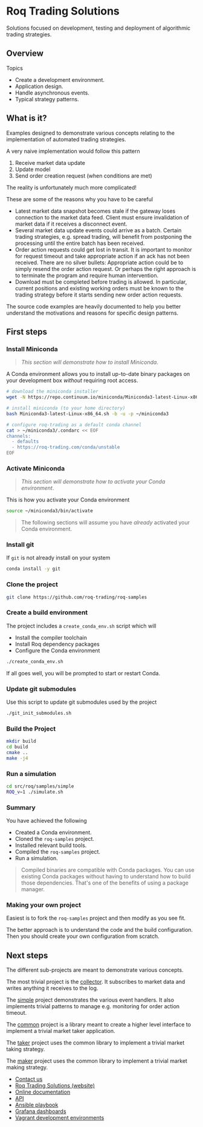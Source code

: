 # Roq Trading Solutions

Solutions focused on development, testing and deployment of
algorithmic trading strategies.


## Overview

Topics

* Create a development environment.
* Application design.
* Handle asynchronous events.
* Typical strategy patterns.

## What is it?

Examples designed to demonstrate various concepts relating to
the implementation of automated trading strategies.

A very naive implementation would follow this pattern

1. Receive market data update
2. Update model
3. Send order creation request (when conditions are met)

The reality is unfortunately much more complicated!

These are some of the reasons why you have to be careful

* Latest market data snapshot becomes stale if the gateway
  loses connection to the market data feed.
  Client must ensure invalidation of market data if it
  receives a disconnect event.
* Several market data update events could arrive as a batch.
  Certain trading strategies, e.g. spread trading, will
  benefit from postponing the processing until the entire
  batch has been received.
* Order action requests could get lost in transit.
  It is important to monitor for request timeout and take
  appropriate action if an ack has not been received.
  There are no silver bullets: Appropriate action could
  be to simply resend the order action request.
  Or perhaps the right approach is to terminate the program
  and require human intervention.
* Download must be completed before trading is allowed.
  In particular, current positions and existing working orders
  must be known to the trading strategy before it starts
  sending new order action requests.

The source code examples are heavily documented to help
you better understand the motivations and reasons for
specific design patterns.


## First steps

### Install Miniconda

> *This section will demonstrate how to install Miniconda*.

A Conda environment allows you to install up-to-date binary packages
on your development box *without* requiring root access.

```bash
# download the miniconda installer
wget -N https://repo.continuum.io/miniconda/Miniconda3-latest-Linux-x86_64.sh

# install miniconda (to your home directory)
bash Miniconda3-latest-Linux-x86_64.sh -b -u -p ~/miniconda3

# configure roq-trading as a default conda channel
cat > ~/miniconda3/.condarc << EOF
channels:
  - defaults
  - https://roq-trading.com/conda/unstable
EOF
```

### Activate Miniconda

> *This section will demonstrate how to activate your Conda environment*.

This is how you activate your Conda environment

```bash
source ~/miniconda3/bin/activate
```

> The following sections will assume you have *already* activated your
Conda environment.

### Install git

If `git` is not already install on your system

```bash
conda install -y git
```

### Clone the project

```bash
git clone https://github.com/roq-trading/roq-samples
```

### Create a build environment

The project includes a `create_conda_env.sh` script which will

* Install the compiler toolchain
* Install Roq dependency packages
* Configure the Conda environment

```bash
./create_conda_env.sh
```

If all goes well, you will be prompted to start or restart Conda.

### Update git submodules

Use this script to update git submodules used by the project

```bash
./git_init_submodules.sh
```
### Build the Project

```bash
mkdir build
cd build
cmake ..
make -j4
```

### Run a simulation

```bash
cd src/roq/samples/simple
ROQ_v=1 ./simulate.sh
```

### Summary

You have achieved the following

* Created a Conda environment.
* Cloned the `roq-samples` project.
* Installed relevant build tools.
* Compiled the `roq-samples` project.
* Run a simulation.

> Compiled binaries are compatible with Conda packages.
> You can use existing Conda packages without having to
> understand how to build those dependencies.
> That's one of the benefits of using a package manager.

### Making your own project

Easiest is to fork the `roq-samples` project and then modify
as you see fit.

The better approach is to understand the code and the build
configuration.
Then you should create your own configuration from scratch.

## Next steps

The different sub-projects are meant to demonstrate various concepts.

The most trivial project is the
[collector](https://github.com/roq-trading/roq-samples/tree/master/src/roq/samples/collector).
It subscribes to market data and writes anything it receives to the log.

The [simple](https://github.com/roq-trading/roq-samples/tree/master/src/roq/samples/simple)
project demonstrates the various event handlers.
It also implements trivial patterns to manage e.g. monitoring for order action
timeout.

The [common](https://github.com/roq-trading/roq-samples/tree/master/src/roq/samples/common)
project is a library meant to create a higher level interface to implement
a trivial market taker application.

The [taker](https://github.com/roq-trading/roq-samples/tree/master/src/roq/samples/taker)
project uses the common library to implement a trivial market taking strategy.

The [maker](https://github.com/roq-trading/roq-samples/tree/master/src/roq/samples/maker)
project uses the common library to implement a trivial market making strategy.

* [Contact us](mailto:info@roq-trading.com)
* [Roq Trading Solutions (website)](https://roq-trading.com)
* [Online documentation](https://roq-trading.com/docs)
* [API](https://github.com/roq-trading/roq-api)
* [Ansible playbook](https://github.com/roq-trading/roq-ansible)
* [Grafana dashboards](https://github.com/roq-trading/roq-grafana)
* [Vagrant development environments](https://github.com/roq-trading/roq-vagrant)
